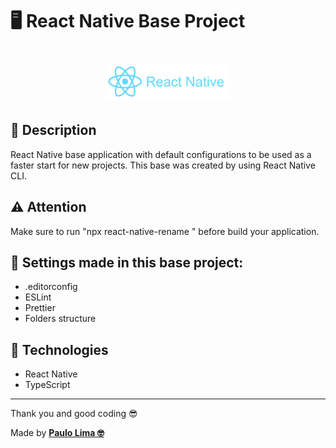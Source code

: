 # 🖥️ React Native Base Project

<h1 align="center">
  <img src=".github/logo.png" width="200px" />
</h1>

## 🔎️ Description
React Native base application with default configurations to be used as a faster start for new projects. This base was created by using React Native CLI.


## ⚠️ Attention
Make sure to run "npx react-native-rename <newName>" before build your application.

## 👀️ Settings made in this base project:

- .editorconfig
- ESLint
- Prettier
- Folders structure

## 🚀️ Technologies

- React Native
- TypeScript

---

Thank you and good coding 😎️

Made by **<a href="https://paulophlp.github.io/portfolio/" target="__blank">Paulo Lima 🤓️</a>**
